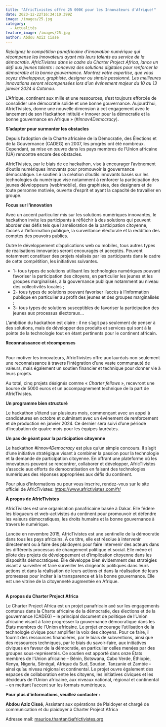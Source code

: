 ```yaml
---
title: "AfricTivistes offre 25 000€ pour les Innovateurs d’Afrique!"
date: 2023-12-22T16:34:10.399Z
image: /images/25.jpg
category:
  - Actualités
feature_image: /images/25.jpg
author: Abdou Aziz Cisse
---
```

*Rejoignez la compétition panafricaine d’innovation numérique qui récompense les innovateurs ayant mis leurs talents au service de la démocratie. AfricTivistes dans le cadre du Charter Project Africa, lance un défi aux jeunes talents : concevez des solutions digitales pour renforcer la démocratie et la bonne gouvernance. Montrez votre expertise, que vous soyez développeur, graphiste, designer ou simple passionné. Les meilleures innovations seront récompensées lors d’un événement majeur du 10 au 13 janvier 2024 à Cotonou.*

L’Afrique, continent aux mille et une ressources, s’est toujours efforcée de consolider une démocratie solide et une bonne gouvernance. Aujourd’hui, AfricTivistes, donne une nouvelle dimension à cet engagement avec le lancement de son Hackathon intitulé « Innover pour la démocratie et la bonne gouvernance en Afrique » (*\#Innov4Democracy*).

**S’adapter pour surmonter les obstacles**

Depuis l’adoption de la Charte africaine de la Démocratie, des Élections et de la Gouvernance (CADEG) en 2007, les progrès ont été nombreux. Cependant, sa mise en œuvre dans les pays membres de l’Union africaine (UA) rencontre encore des obstacles.

AfricTivistes, par le biais de ce hackathon, vise à encourager l’avènement d’outils numériques innovants pour promouvoir la gouvernance démocratique. Le soutien à la création d’outils innovants basés sur les technologies du numérique vise notamment à renforcer la participation des jeunes développeurs (web/mobile), des graphistes, des designers et de toute personne motivée, ouverte d’esprit et ayant la capacité de travailler en groupe.



**Focus sur l’innovation**

Avec un accent particulier mis sur les solutions numériques innovantes, le hackathon invite les participants à réfléchir à des solutions qui peuvent aborder des défis tels que l’amélioration de la participation citoyenne, l’accès à l’information publique, la surveillance électorale et la reddition des comptes des pouvoirs publics.

Outre le développement d’applications web ou mobiles, tous autres types de réalisations innovantes seront encouragés et acceptés. Peuvent notamment constituer des projets réalisés par les participants dans le cadre de cette compétition, les initiatives suivantes.

* 1- tous types de solutions utilisant les technologies numériques pouvant favoriser la participation des citoyens, en particulier les jeunes et les groupes marginalisés, à la gouvernance publique notamment au niveau des collectivités locales ;
* 2- tous types de solutions pouvant favoriser l’accès à l’information publique en particulier au profit des jeunes et des groupes marginalisés ;
* 3- tous types de solutions susceptibles de favoriser la participation des jeunes aux processus électoraux…

L’ambition du hackathon est claire : il ne s’agit pas seulement de penser à des solutions, mais de développer des produits et services qui sont à la pointe de la technologie tout en étant pertinents pour le continent africain.

**Reconnaissance et récompenses**

\
Pour motiver les innovateurs, AfricTivistes offre aux lauréats non seulement une reconnaissance à travers l’intégration d’une vaste communauté de valeurs, mais également un soutien financier et technique pour donner vie à leurs projets.

Au total, cinq projets désignés comme « *Charter fellows* », recevront une bourse de 5000 euros et un accompagnement technique de la part de AfricTivistes.



**Un programme bien structuré**

Le hackathon s’étend sur plusieurs mois, commençant avec un appel à candidatures en octobre et culminant avec un événement de renforcement et de production en janvier 2024. Ce dernier sera suivi d’une période d’incubation de quatre mois pour les équipes lauréates.

**Un pas de géant pour la participation citoyenne**

Le hackathon *\#Innov4Democracy* est plus qu’un simple concours. Il s’agit d’une initiative stratégique visant à combiner la passion pour la technologie et la demande de participation citoyenne. En offrant une plateforme où les innovateurs peuvent se rencontrer, collaborer et développer, AfricTivistes s’associe aux efforts de democratisation en faisant des technologies numériques des réponses appropriées aux défis du continent.

Pour plus d’informations ou pour vous inscrire, rendez-vous sur le site officiel de AfricTivistes: <https://www.africtivistes.com/fr/>



**À propos de AfricTivistes**

AfricTivistes est une organisation panafricaine basée à Dakar. Elle fédère les blogueurs et web-activistes du continent pour promouvoir et défendre les valeurs démocratiques, les droits humains et la bonne gouvernance à travers le numérique.

Lancée en novembre 2015, AfricTivistes est une sentinelle de la démocratie dans tous les pays africains. À ce titre, elle est résolue à intervenir directement ou à faire des plaidoyers pour faire intervenir des acteurs dans les différents processus de changement politique et social. Elle mène et pilote des projets de développement et d’implication citoyenne dans les dispositifs démocratiques. Elle développe bien évidemment des stratégies visant à surveiller et faire surveiller les dirigeants politiques dans leurs actions et dans la réalisation de leurs actions et dans la réalisation de leurs promesses pour inciter à la transparence et à la bonne gouvernance. Elle est une vitrine de la citoyenneté augmentée en Afrique.

\
**A propos du Charter Project Africa**

Le Charter Project Africa est un projet panafricain axé sur les engagements contenus dans la Charte africaine de la démocratie, des élections et de la gouvernance (CADEG) – le principal document de politique de l’Union africaine visant à faire progresser la gouvernance démocratique dans les États membres de l’Union africaine. Le projet encourage l’utilisation de la technologie civique pour amplifier la voix des citoyens. Pour ce faire, il fournit des ressources financières, par le biais de subventions, ainsi que des ressources techniques, par le biais du savoir-faire, aux initiatives civiques en faveur de la démocratie, en particulier celles menées par des groupes sous-représentés. Ce soutien est apporté dans onze États membres de l’Union africaine – Bénin, Botswana, Cabo Verde, Éthiopie, Kenya, Nigeria, Sénégal, Afrique du Sud, Soudan, Tanzanie et Zambie – ainsi qu’au niveau régional et continental. Le projet ouvre également des espaces de collaboration entre les citoyens, les initiatives civiques et les décideurs de l’Union africaine, aux niveaux national, régional et continental – en mettant l’accent sur les formats numériques.



**Pour plus d’informations, veuillez contacter :**

**Abdou Aziz Cissé**, Assistant aux opérations de Plaidoyer et chargé de communication et du plaidoyer à Charter Project Africa

Adresse mail: [maurice.thantan@africtivistes.org](mailto:maurice.thantan@africtivistes.org)